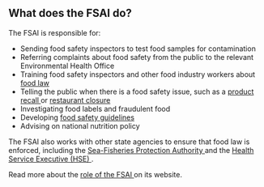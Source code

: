 ##  What does the FSAI do?

The FSAI is responsible for:

  * Sending food safety inspectors to test food samples for contamination 
  * Referring complaints about food safety from the public to the relevant Environmental Health Office 
  * Training food safety inspectors and other food industry workers about [ food law ](https://www.fsai.ie/enforcement-and-legislation/legislation/food-legislation)
  * Telling the public when there is a food safety issue, such as a [ product recall ](https://www.fsai.ie/news_centre/food_alerts.html) or [ restaurant closure ](https://www.fsai.ie/about/what-we-do/enforcement-compliance/enforcement-orders)
  * Investigating food labels and fraudulent food 
  * Developing [ food safety guidelines ](https://www.fsai.ie/publications/scientific-recommendations-for-healthy-eating-guid)
  * Advising on national nutrition policy 

The FSAI also works with other state agencies to ensure that food law is
enforced, including the [ Sea-Fisheries Protection Authority
](http://www.sfpa.ie/) and the [ Health Service Executive (HSE)
](/en/health/health-system/health-service-executive/) .

Read more about the [ role of the FSAI ](https://www.fsai.ie/about) on its
website.

